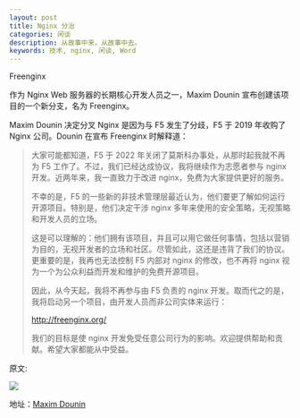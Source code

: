 ```yaml
---
layout: post
title: Nginx 分治
categories: 闲谈
description: 从故事中来，从故事中去。
keywords: 技术, nginx, 闲谈, Word
---
```

Freenginx

作为 Nginx Web 服务器的长期核心开发人员之一，Maxim Dounin 宣布创建该项目的一个新分支，名为 Freenginx。

Maxim Dounin 决定分叉 Nginx 是因为与 F5 发生了分歧，F5 于 2019 年收购了 Nginx 公司。Dounin 在宣布 Freenginx 时解释道：

> 大家可能都知道，F5 于 2022 年关闭了莫斯科办事处，从那时起我就不再为 F5 工作了。不过，我们已经达成协议，我将继续作为志愿者参与 nginx 开发。近两年来，我一直致力于改进 nginx，免费为大家提供更好的服务。
>
> 不幸的是，F5 的一些新的非技术管理层最近认为，他们要更了解如何运行开源项目。特别是，他们决定干涉 nginx 多年来使用的安全策略，无视策略和开发人员的立场。
>
> 这是可以理解的：他们拥有该项目，并且可以用它做任何事情，包括以营销为目的，无视开发者的立场和社区。尽管如此，这还是违背了我们的协议。更重要的是，我再也无法控制 F5 内部对 nginx 的修改，也不再将 nginx 视为一个为公众利益而开发和维护的免费开源项目。
>
> 因此，从今天起，我将不再参与由 F5 负责的 nginx 开发。取而代之的是，我将启动另一个项目，由开发人员而非公司实体来运行：
>
> http://freenginx.org/
>
> 我们的目标是使 nginx 开发免受任意公司行为的影响。欢迎提供帮助和贡献。希望大家都能从中受益。

原文:

![](https://cdn.jsdelivr.net/gh/JinRudy/_typeora_img@main/typora/202402201406292.png)

地址：[Maxim Dounin](https://mailman.nginx.org/pipermail/nginx-devel/2024-February/K5IC6VYO2PB7N4HRP2FUQIBIBCGP4WAU.html "Nginx 分治")

